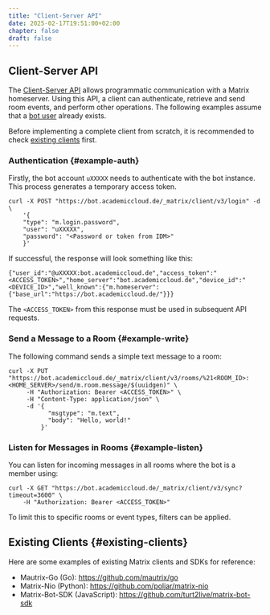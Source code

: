 ```yaml
---
title: "Client-Server API"
date: 2025-02-17T19:51:00+02:00
chapter: false
draft: false
---
```


## Client-Server API

The [Client-Server API](https://spec.matrix.org/latest/client-server-api) allows programmatic communication with a Matrix homeserver. Using this API, a client can authenticate, retrieve and send room events, and perform other
operations. The following examples assume that a [bot user](/automations/_index.en.md) already exists.

Before implementing a complete client from scratch, it is recommended to check [existing clients](#existing-clients) first.

### Authentication {#example-auth}
Firstly, the bot account `uXXXXX` needs to authenticate with the bot instance. This process generates a temporary access token.

```
curl -X POST "https://bot.academiccloud.de/_matrix/client/v3/login" -d \
    '{
    "type": "m.login.password",
    "user": "uXXXXX",
    "password": "<Password or token from IDM>"
    }'
``` 

If successful, the response will look something like this:

``` 
{"user_id":"@uXXXXX:bot.academiccloud.de","access_token":"<ACCESS_TOKEN>","home_server":"bot.academiccloud.de","device_id":"<DEVICE_ID>","well_known":{"m.homeserver":{"base_url":"https://bot.academiccloud.de/"}}}
``` 

The `<ACCESS_TOKEN>` from this response must be used in subsequent API requests.

### Send a Message to a Room {#example-write}
The following command sends a simple text message to a room:

```
curl -X PUT "https://bot.academiccloud.de/_matrix/client/v3/rooms/%21<ROOM_ID>:<HOME_SERVER>/send/m.room.message/$(uuidgen)" \
     -H "Authorization: Bearer <ACCESS_TOKEN>" \
     -H "Content-Type: application/json" \
     -d '{
           "msgtype": "m.text",
           "body": "Hello, world!"
         }'
```

### Listen for Messages in Rooms {#example-listen}
You can listen for incoming messages in all rooms where the bot is a member using:

```
curl -X GET "https://bot.academiccloud.de/_matrix/client/v3/sync?timeout=3600" \
    -H "Authorization: Bearer <ACCESS_TOKEN>"
```

To limit this to specific rooms or event types, filters can be applied.

## Existing Clients {#existing-clients}

Here are some examples of existing Matrix clients and SDKs for reference:

- Mautrix-Go (Go): https://github.com/mautrix/go
- Matrix-Nio (Python): https://github.com/poljar/matrix-nio
- Matrix-Bot-SDK (JavaScript): https://github.com/turt2live/matrix-bot-sdk

